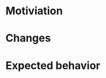 # Motiviation

<!-- Describe the motivation behind this PR -->

# Changes

<!-- Describe the changes made in this PR -->

# Expected behavior

<!-- Describe the expected behavior of the changes made in this PR -->
